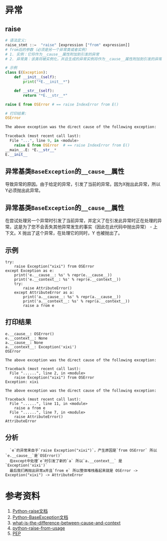 
# 异常
## raise
```python
# 语法定义:
raise_stmt ::=  "raise" [expression ["from" expression]]
# from后的参数（必须是另一个异常类或者实例）
# 1. 实例：它将作为__cause__属性附加到引发的异常
# 2. 异常类：该类将被实例化，并且生成的异常实例将作为__cause__属性附加到引发的异常

# 示例
class E(Exception):
    def __init__(self):
        print("*E.__init__*")

    def __str__(self):
        return "*E.__str__*"

raise E from OSError # == raise IndexError from E()

# 打印结果:
OSError

The above exception was the direct cause of the following exception:

Traceback (most recent call last):
  File "...", line 9, in <module>
    raise E from OSError  # == raise IndexError from E()
__main__.E: *E.__str__*
E.__init__

```

## 异常基类`BaseException`的`__cause__`属性

导致异常的原因。由于给定的异常，引发了当前的异常。因为X抛出此异常，所以Y必须抛出此异常。

## 异常基类`BaseException`的`__cause__`属性

在尝试处理另一个异常时引发了当前异常，并定义了在引发此异常时正在处理的异常。这是为了您不会丢失其他异常发生的事实（因此在此代码中抛出异常） - 上下文。X 抛出了这个异常，在处理它的同时，Y 也被抛出了。

## 示例
```
try:
    raise Exception("xixi") from OSError
except Exception as e:
    print('e.__cause__: %s' % repr(e.__cause__))
    print('e.__context__: %s' % repr(e.__context__))
    try:
        raise AttributeError()
    except AttributeError as a:
        print('a.__cause__: %s' % repr(a.__cause__))
        print('a.__context__: %s' % repr(a.__context__))
        raise a from e

```


## 打印结果
```
e.__cause__: OSError()
e.__context__: None
a.__cause__: None
a.__context__: Exception('xixi')
OSError

The above exception was the direct cause of the following exception:

Traceback (most recent call last):
  File "......", line 2, in <module>
    raise Exception("xixi") from OSError
Exception: xixi

The above exception was the direct cause of the following exception:

Traceback (most recent call last):
  File "......", line 11, in <module>
    raise a from e
  File "......", line 7, in <module>
    raise AttributeError()
AttributeError

```


## 分析
```
  `e`的异常来自于`raise Exception("xixi")`，产生原因是`from OSError` 所以 `e.__cause__`是`OSError()`
  在except中处理`e`时引发了新的`a` 所以`a.__context__` 是 `Exception('xixi')`
  最后我们再抛出异常a并且`from e` 所以整体堆栈看起来就是 OSError -> Exception("xixi") -> AttributeError
```


# 参考资料
1. [Python-raise文档](https://docs.python.org/3/reference/simple_stmts.html#the-raise-statement) 
2. [Python-BaseException文档](https://docs.python.org/3/library/exceptions.html#BaseException)
3. [what-is-the-difference-between-cause-and-context](https://stackoverflow.com/questions/11235932/what-is-the-difference-between-cause-and-context)
4. [python-raise-from-usage](https://stackoverflow.com/questions/24752395/python-raise-from-usage)
5. [PEP](https://legacy.python.org/dev/peps/pep-3134/)



